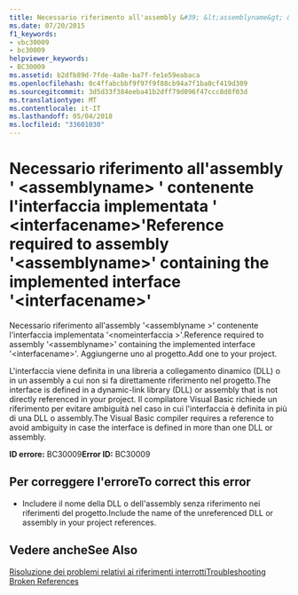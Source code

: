```yaml
---
title: Necessario riferimento all'assembly &#39; &lt;assemblyname&gt; &#39; contenente l'interfaccia implementata &#39; &lt;interfacename&gt;&#39;
ms.date: 07/20/2015
f1_keywords:
- vbc30009
- bc30009
helpviewer_keywords:
- BC30009
ms.assetid: b2dfb89d-7fde-4a8e-ba7f-fe1e59eabaca
ms.openlocfilehash: 0c4ffabcbbf9f97f9f88cb94a7f1ba0cf419d309
ms.sourcegitcommit: 3d5d33f384eeba41b2dff79d096f47ccc8d8f03d
ms.translationtype: MT
ms.contentlocale: it-IT
ms.lasthandoff: 05/04/2018
ms.locfileid: "33601030"
---
```

# <a name="reference-required-to-assembly-39ltassemblynamegt39-containing-the-implemented-interface-39ltinterfacenamegt39"></a><span data-ttu-id="65270-102">Necessario riferimento all'assembly &#39; &lt;assemblyname&gt; &#39; contenente l'interfaccia implementata &#39; &lt;interfacename&gt;&#39;</span><span class="sxs-lookup"><span data-stu-id="65270-102">Reference required to assembly &#39;&lt;assemblyname&gt;&#39; containing the implemented interface &#39;&lt;interfacename&gt;&#39;</span></span>
<span data-ttu-id="65270-103">Necessario riferimento all'assembly '\<assemblyname >' contenente l'interfaccia implementata '\<nomeinterfaccia >'.</span><span class="sxs-lookup"><span data-stu-id="65270-103">Reference required to assembly '\<assemblyname>' containing the implemented interface '\<interfacename>'.</span></span> <span data-ttu-id="65270-104">Aggiungerne uno al progetto.</span><span class="sxs-lookup"><span data-stu-id="65270-104">Add one to your project.</span></span>  
  
 <span data-ttu-id="65270-105">L'interfaccia viene definita in una libreria a collegamento dinamico (DLL) o in un assembly a cui non si fa direttamente riferimento nel progetto.</span><span class="sxs-lookup"><span data-stu-id="65270-105">The interface is defined in a dynamic-link library (DLL) or assembly that is not directly referenced in your project.</span></span> <span data-ttu-id="65270-106">Il compilatore Visual Basic richiede un riferimento per evitare ambiguità nel caso in cui l'interfaccia è definita in più di una DLL o assembly.</span><span class="sxs-lookup"><span data-stu-id="65270-106">The Visual Basic compiler requires a reference to avoid ambiguity in case the interface is defined in more than one DLL or assembly.</span></span>  
  
 <span data-ttu-id="65270-107">**ID errore:** BC30009</span><span class="sxs-lookup"><span data-stu-id="65270-107">**Error ID:** BC30009</span></span>  
  
## <a name="to-correct-this-error"></a><span data-ttu-id="65270-108">Per correggere l'errore</span><span class="sxs-lookup"><span data-stu-id="65270-108">To correct this error</span></span>  
  
-   <span data-ttu-id="65270-109">Includere il nome della DLL o dell'assembly senza riferimento nei riferimenti del progetto.</span><span class="sxs-lookup"><span data-stu-id="65270-109">Include the name of the unreferenced DLL or assembly in your project references.</span></span>  
  
## <a name="see-also"></a><span data-ttu-id="65270-110">Vedere anche</span><span class="sxs-lookup"><span data-stu-id="65270-110">See Also</span></span>  
  
 [<span data-ttu-id="65270-111">Risoluzione dei problemi relativi ai riferimenti interrotti</span><span class="sxs-lookup"><span data-stu-id="65270-111">Troubleshooting Broken References</span></span>](/visualstudio/ide/troubleshooting-broken-references)
